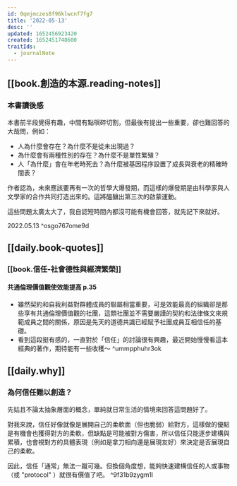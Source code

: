 ```yaml
---
id: 0qmjmczes8f96klwcnf7fg7
title: '2022-05-13'
desc: ''
updated: 1652456923420
created: 1652451748600
traitIds:
  - journalNote
---
```


## [[book.創造的本源.reading-notes]]

### 本書讀後感
本書前半段覺得有趣，中間有點瑣碎切割，但最後有提出一些重要，卻也難回答的大哉問，例如：

- 人為什麼會存在？為什麼不是從未出現過？
- 為什麼會有兩種性別的存在？為什麼不是單性繁殖？
- 人「為什麼」會在年老時死去？為什麼被基因程序設置了成長與衰老的精確時間表？

作者認為，未來應該要再有一次的哲學大爆發期，而這樣的爆發期是由科學家與人文學家的合作共同打造出來的。這將醞釀出第三次的啟蒙運動。

這些問題太廣太大了，我自認短時間內都沒可能有機會回答，就先記下來就好。

2022.05.13  ^osgo767ome9d

## [[daily.book-quotes]]

### [[book.信任-社會德性與經濟繁榮]]

#### 共通倫理價值觀使效能提高 p.35
- 雖然契約和自我利益對群體成員的聯屬相當重要，可是效能最高的組織卻是那些享有共通倫理價值觀的社團，這類社團並不需要嚴謹的契約和法律條文來規範成員之間的關係，原因是先天的道德共識已經賦予社團成員互相信任的基礎。
- 看到這段挺有感的，一直對於「信任」的討論很有興趣，最近開始慢慢看這本經典的著作，期待能有一些收穫～ ^ummpphuhr3ok

## [[daily.why]]

### 為何信任難以創造？

先姑且不論太抽象層面的概念，單純就日常生活的情境來回答這問題好了。

對我來說，信任好像就像是展開自己的柔軟面（但也脆弱）給對方，這樣做的優點是有機會也獲得對方的柔軟，但缺點是可能被對方傷害，所以信任只能逐步建構與累積，也會視對方的具體表現（例如是拿刀相向還是展現友好）來決定是否展現自己的柔軟。

因此，信任「通常」無法一蹴可幾。但換個角度想，能夠快速建構信任的人或事物（或 "protocol" ）就很有價值了吧。 ^9f31b9zygm1l
